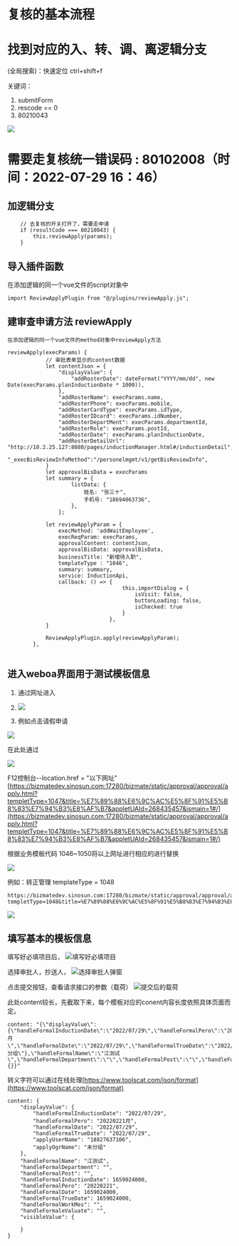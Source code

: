 # 复核的基本流程

# 找到对应的入、转、调、离逻辑分支

(全局搜索)：快速定位 ctrl+shift+f

关键词：
1. submitForm
2. rescode == 0 
3. 80210043

![](https://files.catbox.moe/r640fo.png)

# 需要走复核统一错误码 : 80102008（时间：2022-07-29 16：46）

## 加逻辑分支

```
	// 去复核的开关打开了，需要走申请
	if (resultCode === 80210043) {
		this.reviewApply(params);
	} 

```

## 导入插件函数

 在添加逻辑的同一个vue文件的script对象中
 
```
import ReviewApplyPlugin from "@/plugins/reviewApply.js";

```

## 建审查申请方法 reviewApply

    在添加逻辑的同一个vue文件的method对象中reviewApply方法

```
reviewApply(execParams) {
			// 审批表单显示的content数据
			let contentJson = {
				"displayValue": {
					"addRosterDate": dateFormat("YYYY/mm/dd", new Date(execParams.planInductionDate * 1000)),
				},
				"addRosterName": execParams.name,
				"addRosterPhone": execParams.mobile,
				"addRosterCardType": execParams.idType,
				"addRosterIDcard": execParams.idNumber,
				"addRosterDepartMent": execParams.departmentId,
				"addRosterRole": execParams.postId,
				"addRosterDate": execParams.planInductionDate,
				"addRosterDetailUrl": "http://10.2.25.127:8080/pages/inductionManager.html#/inductionDetail",
				"_execBisReviewInfoMethod":"/personelmgmt/v1/getBisReviewInfo",
			}
			let approvalBisData = execParams
			let summary = {
                    listData: {
                        姓名: "张三十",
                        手机号: "18694063736",
                    },
                };

			let reviewApplyParam = {
				execMethod: 'addWaitEmployee',
				execReqParam: execParams,
				approvalContent: contentJson,
				approvalBisData: approvalBisData,
				businessTitle: "新增待入职",
				templateType : "1046",
				summary: summary,
				service: InductionApi,
				callback: () => {
									this.importDialog = {
										isVisit: false,
										buttonLoading: false,
										isChecked: true
									}
								},
			}

			ReviewApplyPlugin.apply(reviewApplyParam);
		},	


```

## 进入weboa界面用于测试模板信息

1. 通过网址进入

[](https://bizmatedev.sinosun.com:17280/weboa/main/pages/oaindex.html#/appletList/apply1001?appId=268435493)

2. ![](https://files.catbox.moe/x8s0op.png)

3. 例如点击请假申请

![](https://files.catbox.moe/7ro0lc.png)

在此处通过

![](https://files.catbox.moe/5w8l8g.png)

 F12控制台--location.href = "以下网址"
[https://bizmatedev.sinosun.com:17280/bizmate/static/approval/approval/apply.html?templetType=1047&title=%E7%89%88%E6%9C%AC%E5%8F%91%E5%B8%83%E7%94%B3%E8%AF%B7&appletUAId=268435457&ismain=1#/](https://bizmatedev.sinosun.com:17280/bizmate/static/approval/approval/apply.html?templetType=1047&title=%E7%89%88%E6%9C%AC%E5%8F%91%E5%B8%83%E7%94%B3%E8%AF%B7&appletUAId=268435457&ismain=1#/)


根据业务模板代码 1046~1050将以上网址进行相应的进行替换

![](https://files.catbox.moe/16rgoj.jpg)

例如：转正管理  templateType = 1048

```
https://bizmatedev.sinosun.com:17280/bizmate/static/approval/approval/apply.html?templetType=1048&title=%E7%89%88%E6%9C%AC%E5%8F%91%E5%B8%83%E7%94%B3%E8%AF%B7&appletUAId=268435457&ismain=1#/

```

![](https://files.catbox.moe/753blx.jpg)


## 填写基本的模板信息

填写好必填项目后，
![填写好必填项目](https://files.catbox.moe/zgz4eg.png)

选择审批人，抄送人，
![选择审批人弹窗](https://files.catbox.moe/2lkwdc.png)


点击提交按钮，查看请求接口的参数（载荷）
![提交后的载荷](https://files.catbox.moe/x0xcpd.png)


此处content较长，先截取下来，每个模板对应的conent内容长度依照具体页面而定。



```
content: "{\"displayValue\":{\"handleFormalInductionDate\":\"2022/07/29\",\"handleFormalPero\":\"20220221月\",\"handleFormalDate\":\"2022/07/29\",\"handleFormalTrueDate\":\"2022/07/29\",\"applyUserName\":\"18827637106\",\"applyOgrName\":\"未分组\"},\"handleFormalName\":\"江测试\",\"handleFormalDepartment\":\"\",\"handleFormalPost\":\"\",\"handleFormalInductionDate\":1659024000,\"handleFormalPero\":\"20220221\",\"handleFormalDate\":1659024000,\"handleFormalTrueDate\":1659024000,\"handleFormalWorkMes\":\"\",\"handleFormaleValuate\":\"\",\"visibleValue\":{}}"

```

转义字符可以通过在线处理[https://www.toolscat.com/json/format](https://www.toolscat.com/json/format)

```
content: {
    "displayValue": {
        "handleFormalInductionDate": "2022/07/29",
        "handleFormalPero": "20220221月",
        "handleFormalDate": "2022/07/29",
        "handleFormalTrueDate": "2022/07/29",
        "applyUserName": "18827637106",
        "applyOgrName": "未分组"
    },
    "handleFormalName": "江测试",
    "handleFormalDepartment": "",
    "handleFormalPost": "",
    "handleFormalInductionDate": 1659024000,
    "handleFormalPero": "20220221",
    "handleFormalDate": 1659024000,
    "handleFormalTrueDate": 1659024000,
    "handleFormalWorkMes": "",
    "handleFormaleValuate": "",
    "visibleValue": {
        
    }
}
```


















